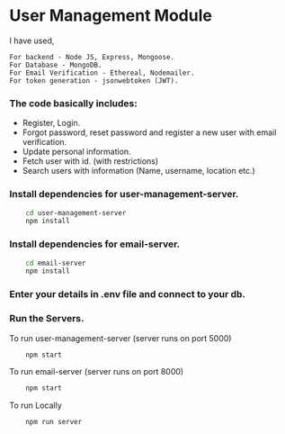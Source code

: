 
# User Management Module

I have used,

    For backend - Node JS, Express, Mongoose.   
    For Database - MongoDB.
    For Email Verification - Ethereal, Nodemailer.
    For token generation - jsonwebtoken (JWT).
    




### The code basically includes:

- Register, Login.
- Forgot password, reset password and register a new user with email verification.
- Update personal information.
- Fetch user with id. (with restrictions)
- Search users with information (Name, username, location etc.)

### Install dependencies for user-management-server.

```bash
    cd user-management-server
    npm install
```

### Install dependencies for email-server.

```bash
    cd email-server
    npm install
```

### Enter your details in .env file and connect to your db.

### Run the Servers.

To run user-management-server (server runs on port 5000)
```bash
    npm start
```
To run email-server (server runs on port 8000)
```bash
    npm start
```

To run Locally
```bash
    npm run server
```


